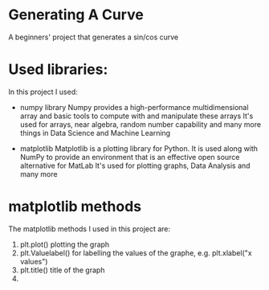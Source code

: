 # Generating A Curve

A beginners' project that generates a sin/cos curve 

# Used libraries:

In this project I used:
 - numpy library
     Numpy provides a high-performance multidimensional array and basic tools to compute with and manipulate these arrays
     It's used for arrays, near algebra, random number capability and many more things in Data Science and Machine Learning
     
 - matplotlib
     Matplotlib is a plotting library for Python. It is used along with NumPy to provide an environment that is an effective open source alternative for MatLab
     It's used for plotting graphs, Data Analysis and many more

# matplotlib methods

The matplotlib methods I used in this project are:
 1. plt.plot() 
    plotting the graph
 2. plt.Valuelabel()
    for labelling the values of the graphe, e.g. plt.xlabel("x values")
 3. plt.title()
    title of the graph
 4.
